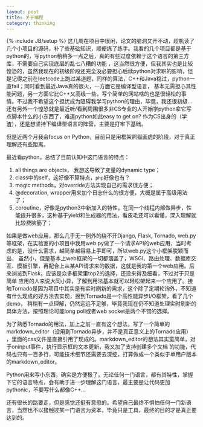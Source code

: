 ```yaml
---
layout: post
title: 关于编程
category: thinking
---
```

{% include JB/setup %}
这几周在项目中很闲，论文的脑洞又开不动，趁机读了几个小项目的源码，补了些基础知识，顺便练了练手。我看的几个项目都是基于python的，写python稍稍多一点之后，真的有些过度依赖于这个语言的第三方库，不需要自己实现底层的乱七八糟的功能
，这当然很方便，但我其实也是比较惶恐的，虽然我现在的初级阶段还完全没必要担心后续python对求职的影响，但是记得之前在leetcode上跑过某道题，同样的算法，C++和Java稳过，python一直fail；同时看到最近Java真的很火，一方面它是编译型语言，
基本无需担心其性能问题，另一方面它比C++又高级一些，写个简单的网站啥的也是很轻松的事情。不过我不希望这个担忧成为阻碍我学习python的理由，毕竟，我还很初级...还有另外一个惶恐就是最近听/看到周围很多非CS专业的人开始学python拿它写点脚本什么的小东西了，难道python如此easy to get on? 作为CS出身的（学渣），还是想坚持下编译型语言的阵营，主要是打牢下基础。

但是近两个月我会focus on Python，目前只是用框架照猫画虎的阶段，对于真正理解还有些距离。

最近看python，总结了目前认知中这门语言的特点：

1. all things are objects， 我想这导致了变量的dynamic type；
2. class中的self，这好像不算特点，`php`好像也有？
3. magic methods，对override方法实现自己的需求很方便；
4. @decoration, wrapper用来加个日志什么的很方便，大概是属于高级用法了；
5. coroutine，好像是python3中新加入的特性，在同一个线程内部做异步，性能提升很多，这种基于yield和生成器的用法，看皮毛还可以看懂，深入理解就比较费脑筋了；

如果是做web应用，那么几乎无一例外的绕不开Django, Flask, Tornado, web.py等框架，在实验室的小项目中我用web.py做了一个请求API的web应用，当时考虑的是，没什么需求，越简单越容易上手即可，所以web.py这个小框架脱颖而出，
虽然小，但是基本上web框架的一切都涵盖了，WSGI、路由处理、数据库交互、模板引擎，再配合上从某API请求来的数据，这就是我的第一个web应用。后来浏览到Flask，应该是众多框架里top2的选择，还没来得及细看，不过对于只是简单
应用的人来说大同小异，了解到用法基本就可以轻松架起来一个应用了。接触Tornado是因为项目中其实是有实时刷新的需求，这个除了定期轮询外，不知道有什么现成的好方法去实现，搜到Tornado是一个高性能异步I/O框架，看了几个demo，
稍稍有一点理解，仍然远远不足够，毕竟我现在仍不知道处理实时刷新的具体方法，按照理论可能long poll或者web socket是两个不错的选择。

为了熟悉Tornado的用法，加上之前一直有这个想法，写了一个简单的markdown_editor（没用到Tornado异步，并不是真正意义上的Tornado应用）
，里面的css文件是直接引用了现成的。markdown_editor的想法其实蛮简单，对于oninput事件，执行显示框的文本更新，我又加了支持创建多个文档
的功能，代码也只有一百多行，可能技术细节还需要去深挖，打算做成一个类似于单用户版本的markdown_editor。

Python用来写小东西，确实是方便极了。无论任何一门语言，都有其特性，掌握下它的语言特点，会有助于进一步理解这门语言，最主要是让代码更加pythonic，不要写什么都像C++...

还有很长的路要走，但是感觉还挺有意思的。希望自己最终不惧怕任何一门新语言，当然也不以接触过某一门语言为资本，毕竟只是工具，最终的目的才是真正要达到的。
